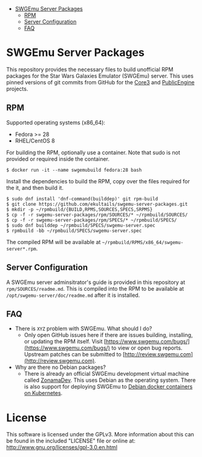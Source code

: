 * [SWGEmu Server Packages](#sgwemu-server-packages)
	* [RPM](#rpm)
	* [Server Configuration](#server-configuration)
	* [FAQ](#faq)


# SWGEmu Server Packages

This repository provides the necessary files to build unofficial RPM packages for the Star Wars Galaxies Emulator (SWGEmu) server. This uses pinned versions of git commits from GitHub for the [Core3](https://github.com/TheAnswer/Core3) and [PublicEngine](https://github.com/TheAnswer/PublicEngine) projects.


## RPM

Supported operating systems (x86_64):

* Fedora >= 28
* RHEL/CentOS 8

For building the RPM, optionally use a container. Note that sudo is not provided or required inside the container.

```
$ docker run -it --name swgemubuild fedora:28 bash
```

Install the dependencies to build the RPM, copy over the files required for the it, and then build it.

```
$ sudo dnf install 'dnf-command(builddep)' git rpm-build
$ git clone https://github.com/ekultails/swgemu-server-packages.git
$ mkdir -p ~/rpmbuild/{BUILD,RPMS,SOURCES,SPECS,SRPMS}
$ cp -f -r swgemu-server-packages/rpm/SOURCES/* ~/rpmbuild/SOURCES/
$ cp -f -r swgemu-server-packages/rpm/SPECS/* ~/rpmbuild/SPECS/
$ sudo dnf builddep ~/rpmbuild/SPECS/swgemu-server.spec
$ rpmbuild -bb ~/rpmbuild/SPECS/swgemu-server.spec
```

The compiled RPM will be available at `~/rpmbuild/RPMS/x86_64/swgemu-server*.rpm`.


## Server Configuration

A SWGEmu server adminsitrator's guide is provided in this repository at `rpm/SOURCES/readme.md`. This is compiled into the RPM to be available at `/opt/swgemu-server/doc/readme.md` after it is installed.


## FAQ

* There is `XYZ` problem with SWGEmu. What should I do?
	* Only open GitHub issues here if there are issues building, installing, or updating the RPM itself. Visit [https://www.swgemu.com/bugs/](https://www.swgemu.com/bugs/) to view or open bug reports. Upstream patches can be submitted to [http://review.swgemu.com](http://review.swgemu.com).
* Why are there no Debian packages?
	* There is already an official SWGEmu development virtual machine called [ZonamaDev](https://github.com/Scurby/ZonamaDev). This uses Debian as the operating system. There is also support for deploying SWGEmu to [Debian docker containers on Kubernetes](https://github.com/TheAnswer/Core3/commit/5815f8f975f899f626bf39e8283ae1040f087db7).


# License

This software is licensed under the GPLv3. More information about this can be found in the included "LICENSE" file or online at: http://www.gnu.org/licenses/gpl-3.0.en.html
